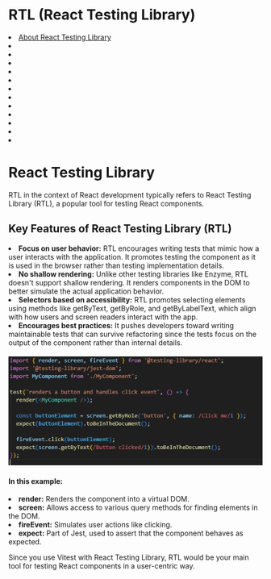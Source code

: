 # RTL (React Testing Library)

<li><a href="#RTL">About React Testing Library</a></li>

<li><a href=""></a></li>
<li><a href=""></a></li>
<li><a href=""></a></li>
<li><a href=""></a></li>
<li><a href=""></a></li>
<li><a href=""></a></li>
<li><a href=""></a></li>
<li><a href=""></a></li>
<li><a href=""></a></li>
<li><a href=""></a></li>
<li><a href=""></a></li>
<li><a href=""></a></li>

<div id="RTL">

# React Testing Library
<p> RTL in the context of React development typically refers to React Testing Library (RTL),
a popular tool for testing React components.
</p>

## Key Features of React Testing Library (RTL)

<li><b>Focus on user behavior:</b>  RTL encourages writing tests that mimic how a user interacts 
with the application. It promotes testing the component as it is used in the browser 
rather than testing implementation details.</li>
<li><b>No shallow rendering:</b> Unlike other testing libraries like Enzyme, RTL doesn't support 
shallow rendering. It renders components in the DOM to better simulate the actual application behavior.</li>
<li><b>Selectors based on accessibility:</b> RTL promotes selecting elements using methods like getByText, 
getByRole, and getByLabelText, which align with how users and screen readers interact with the app.</li>
<li><b>Encourages best practices:</b> It pushes developers toward writing maintainable tests that can survive
refactoring since the tests focus on the output of the component rather than internal details.</li>
    
####
<img src="./images/RTL/RTL_Example.png"/>

#### In this example:

<li><b>render:</b> Renders the component into a virtual DOM.</li>
<li><b>screen:</b> Allows access to various query methods for finding elements in the DOM.</li>
<li><b>fireEvent:</b> Simulates user actions like clicking.</li>
<li><b>expect:</b> Part of Jest, used to assert that the component behaves as expected.</li>

Since you use Vitest with React Testing Library, RTL would be your main tool for testing React components in a user-centric way.


</div>